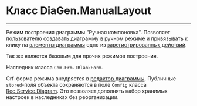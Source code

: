 ﻿---
Link: .DiaGen.ManualLayout
---

# Класс DiaGen.ManualLayout
---

Режим построения диаграммы "Ручная компоновка".
Позволяет пользователю создавать диаграмму в ручном режиме
и привязывать к клику на [элементы диаграммы](topic:.Custom.BasClasses.Diagram.DiagramRec)
одно из [зарегистрированных действий](topic:.Custom.BasClasses.Diagram.DiagramRec).

Так же является базовым для прочих режимов построения.

Наследник класса `Com.Frm.IBlankForm`.

Crf-форма режима внедряется в [редактор диаграммы](topic:.Custom.BasClasses.Diagram.DiagramTuner).
Публичные `stored`-поля объекта сохраняются в поле `Config` класса [Rec.Service.Diagram](topic:.Custom.BasClasses.Diagram.DiagramRec).
Это позволяет дополнять набор хранимых настроек в наследниках без реорганизации.


